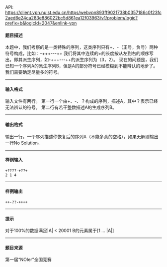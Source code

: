 API: https://client.vpn.nuist.edu.cn/https/webvpn893ff9021738b0357186c0f23fc2aed6e24ca283e886022bc5d861ea12f03963/v1/problem/logic?prefix=b&logicId=2047&enlink-vpn

#### 题目描述

本题中，我们考察的是一类特殊的序列，这类序列只有+、-（正号，负号）两种符号构成，比如：-+++---++ 我们将其中连续的+的长度按从左到右的顺序写出，即其派生序列，如-+++---++的派生序列为（3，2）。 现在的问题是，我们已知一个序列A的派生序列B，但是A的部分符号已经模糊到不能辨认的地步了。我们需要确定尽量多的符号。

---

#### 输入格式

输入文件有两行。 第一行一个由+、-、？构成的序列，描述A，其中？表示已经无法辨认的符号。 第二行有若干整数描述A的生成序列B。

---

#### 输出格式

输出一行，一个序列描述你恢复后的序列A（不能多余的空格），如果无解则输出一行No Solution。

---

#### 样例输入
```
+????-+??+
2 1 4 

```

---

#### 样例输出
```
++-??-++++

```

---

#### 提示

对于100%的数据满足|A| < 20001 B的元素属于\[1 … |A|\]

---

#### 题目来源

第一届“NOIer”全国竞赛